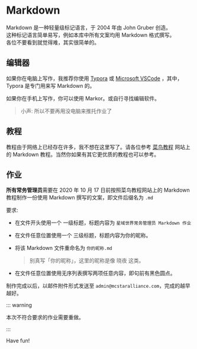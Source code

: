 # Markdown

Markdown 是一种轻量级标记语言，于 2004 年由 John Gruber 创造。  
这种标记语言简单易写，例如本库中所有文案均用 Markdown 格式撰写。  
各位不要看到就觉得难，其实很简单的。

## 编辑器

如果你在电脑上写作，我推荐你使用 [Typora](https://typora.io) 或 [Microsoft VSCode](https://code.visualstudio.com/) ，其中，Typora 是专门用来写 Markdown 的。

如果你在手机上写作，你可以使用 Markor。或自行寻找编辑软件。  

> 小声: 所以不要再用没电脑来推托作业了

## 教程

教程由于网络上已经存在许多，我不想在这里写了。请各位参考 [菜鸟教程](https://www.runoob.com/markdown/md-tutorial.html) 网站上的 Markdown 教程。当然你如果有其它更优质的教程也可以参考。

## 作业

**所有常务管理员**需要在 2020 年 10 月 17 日前按照菜鸟教程网站上的 Markdown 教程制作一份使用 Markdown 撰写的文案，即文件后缀名为 `.md`

要求: 

- 在文件开头使用一个 一级标题，标题内容为 `星域世界常务管理员 Markdown 作业`

- 在文件任意位置使用一个 三级标题，标题内容为你的昵称。

- 将该 Markdown 文件重命名为 `你的昵称.md`

  > 别真写「你的昵称」，这里的昵称是像 晓夜 这类。

- 在文件任意位置使用无序列表撰写两项任意内容，即句前有黑色圆点。

制作完成以后，以邮件附件形式发送至 `admin@mcstaralliance.com`，完成的越早越好。

::: warning

本次不符合要求的作业需要重做。

:::

Have fun!



